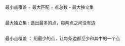 最小点覆盖 = 最大匹配 = 点总数 - 最大独立集 <br/><br/>

最大独立集 : 选出最多的点，每两点之间没有边 <br/><br/>

最小点覆盖 ： 用最少的点，让每条边都至少和其中的一个点 <br/><br/>
